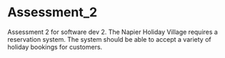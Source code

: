 # Assessment_2
Assessment 2 for software dev 2. The Napier Holiday Village requires a reservation system. The system should be able to accept a variety of holiday bookings for customers. 

